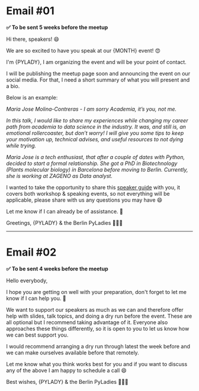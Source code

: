 # Email #01

**:white_check_mark: To be sent 5 weeks before the meetup**

Hi there, speakers! :smile:

We are so excited to have you speak at our {MONTH} event! :heart_eyes:

I'm {PYLADY}, I am organizing the event and will be your point of contact.

I will be publishing the meetup page soon and announcing the event on our social media. For that, I need a short summary of what you will present and a bio.

Below is an example:

*Maria Jose Molina-Contreras - I am sorry Academia, it’s you, not me.*

*In this talk, I would like to share my experiences while changing my career path
from academia to data science in the industry. It was, and still is, an emotional
rollercoaster, but don’t worry! I will give you some tips to keep your motivation up,
technical advises, and useful resources to not dying while trying.*

*Maria Jose is a tech enthusiast, that after a couple of dates with Python, decided
to start a formal relationship. She got a PhD in Biotechnology (Plants molecular
biology) in Barcelona before moving to Berlin. Currently, she is working at ZAGENO
as Data analyst.*

I wanted to take the opportunity to share this [speaker guide](speakers-guide.md) with you, it covers both workshop & speaking events, so not everything will be applicable, please share with us any questions you may have :smile:

Let me know if I can already be of assistance. :ribbon:

Greetings,
{PYLADY} & the Berlin PyLadies :woman_technologist::snake:

---------------------------------------------------------------------------------------------

# Email #02

**:white_check_mark: To be sent 4 weeks before the meetup**

Hello everybody,

I hope you are getting on well with your preparation, don't forget to let me know if I can help you. :ribbon:

We want to support our speakers as much as we can and therefore offer help with slides, talk topics, and doing a dry run before the event. These are all optional but I recommend taking advantage of it. Everyone also approaches these things differently, so it is open to you to let us know how we can best support you.

I would recommend arranging a dry run through latest the week before and we can make ourselves available before that remotely.

Let me know what you think works best for you and if you want to discuss any of the above I am happy to schedule a call :smile:

Best wishes,
{PYLADY} & the Berlin PyLadies :woman_technologist::snake:
